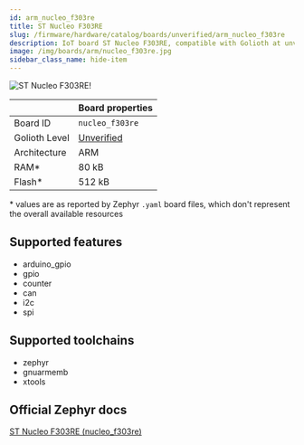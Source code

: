 ```yaml
---
id: arm_nucleo_f303re
title: ST Nucleo F303RE
slug: /firmware/hardware/catalog/boards/unverified/arm_nucleo_f303re
description: IoT board ST Nucleo F303RE, compatible with Golioth at unverified level.
image: /img/boards/arm/nucleo_f303re.jpg
sidebar_class_name: hide-item
---
```


[//]: # (This is an auto-generated file, do not edit! Changes to it will be lost upon re-generation)

![ST Nucleo F303RE!](/img/boards/arm/nucleo_f303re.jpg "ST Nucleo F303RE")

|                | Board properties     |
| -------------  | -------------------- |
| Board ID       | `nucleo_f303re` |
| Golioth Level  | [Unverified](/firmware/hardware#unverified-boards) |
| Architecture   | ARM |
| RAM*           | 80 kB |
| Flash*         | 512 kB |

\* values are as reported by Zephyr `.yaml` board files, which don't represent the overall available resources



## Supported features

* arduino_gpio
* gpio
* counter
* can
* i2c
* spi

## Supported toolchains

* zephyr
* gnuarmemb
* xtools

## Official Zephyr docs

[ST Nucleo F303RE (nucleo_f303re)](https://docs.zephyrproject.org/latest/boards/arm/nucleo_f303re/doc/index.html)

